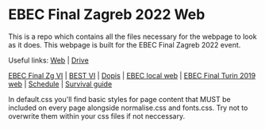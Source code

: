 # EBEC Final Zagreb 2022 Web

This is a repo which contains all the files necessary for the webpage to look as it does. This webpage is built for the EBEC Final Zagreb 2022 event.

Useful links:
[Web](https://ebecfinal.best.hr/) |
[Drive](https://drive.google.com/drive/folders/1UBn48a6tbh-MhGPCnxJKsi-RhWbRhWJK?usp=sharing)

[EBEC Final Zg VI](https://lbgzagreb.slack.com/files/UML2NDSS2/F02M1JPE48K/vi_ebec_final.pdf) |
[BEST VI](https://private.best.eu.org/toolbox/welcome.jsp?entry=hpuck0l&selectedSubEntry=hpuck0l) |
[Dopis](https://drive.google.com/file/d/1BSrnP00VpRK66rr5h_E6j4vqPpk9pXv_/view) |
[EBEC local web](https://best.hr/ebec/) |
[EBEC Final Turin 2019 web](https://www.bestorino.com/ebecfinal/) |
[Schedule](https://docs.google.com/spreadsheets/d/1GtH79MJElWUphnlKzePiw0892swHtk_0IiimOFVZ_Kg) |
[Survival guide](https://drive.google.com/file/d/1PYAxUU0YZIVUfxcxxgCZoMIQNToGCUKr/view)

In default.css you'll find basic styles for page content that MUST be included on every page alongside normalise.css and fonts.css. Try not to overwrite them within your css files if not neccessary.

